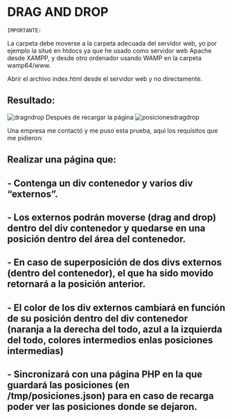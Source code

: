 # DRAG AND DROP
`IMPORTANTE:`

La carpeta debe moverse a la carpeta adecuada del servidor web,
yo por ejemplo la situé en htdocs ya que he usado como servidor web Apache desde XAMPP,
y desde otro ordenador usando WAMP en la carpeta wamp64/www.

Abrir el archivo index.html desde el servidor web y no directamente.

## Resultado:
![dragndrop](https://user-images.githubusercontent.com/59764503/143457096-aae59a92-23bf-4e91-b9ef-4447de99fd0b.PNG)
Después de recargar la página
![posicionesdragdrop](https://user-images.githubusercontent.com/59764503/143457136-f3b594c9-7106-4355-83f9-a4b18373193c.PNG)



Una empresa me contactó y me puso esta prueba, aqui los requisitos que me pidieron:

## Realizar una página que: 
## - Contenga un div contenedor y varios div “externos”.

## - Los externos podrán moverse (drag and drop) dentro del div contenedor y quedarse en una posición dentro del área del contenedor.

## - En caso de superposición de dos divs externos (dentro del contenedor), el que ha sido movido retornará a la posición anterior.

## - El color de los div externos cambiará en función de su posición dentro del div contenedor (naranja a la derecha del todo, azul a la izquierda del todo, colores intermedios enlas posiciones intermedias) 

## - Sincronizará con una página PHP en la que guardará las posiciones (en /tmp/posiciones.json) para en caso de recarga poder ver las posiciones donde se dejaron.

